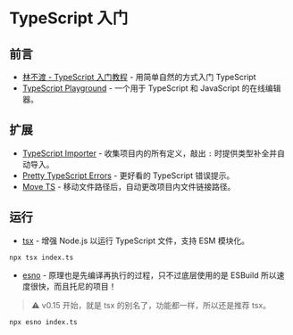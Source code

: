 # TypeScript 入门

## 前言

- [林不渡 - TypeScript 入门教程](https://juejin.cn/book/7288482920602271802) - 用简单自然的方式入门 TypeScript
- [TypeScript Playground](https://www.typescriptlang.org/zh/play) - 一个用于 TypeScript 和 JavaScript 的在线编辑器。

## 扩展

- [TypeScript Importer](https://marketplace.visualstudio.com/items?itemName=pmneo.tsimporter) - 收集项目内的所有定义，敲出 `:` 时提供类型补全并自动导入。
- [Pretty TypeScript Errors](https://marketplace.visualstudio.com/items?itemName=yoavbls.pretty-ts-errors) - 更好看的 TypeScript 错误提示。
- [Move TS](https://marketplace.visualstudio.com/items?itemName=stringham.move-ts) - 移动文件路径后，自动更改项目内文件链接路径。

## 运行

- [tsx](https://github.com/privatenumber/tsx) - 增强 Node.js 以运行 TypeScript 文件，支持 ESM 模块化。

```shell
npx tsx index.ts
```

- [esno](https://github.com/esbuild-kit/esno) - 原理也是先编译再执行的过程，只不过底层使用的是 ESBuild 所以速度很快，而且托尼的项目！

> ⚠️ v0.15 开始，就是 tsx 的别名了，功能都一样，所以还是推荐 tsx。

```shell
npx esno index.ts
```
